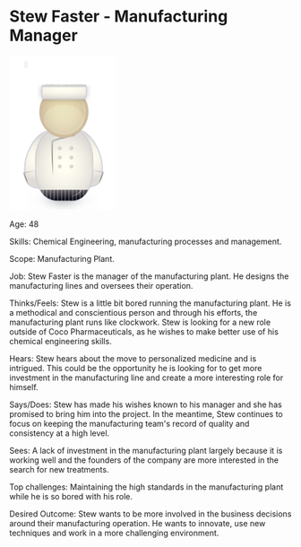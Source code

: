 <!-- SPDX-License-Identifier: Apache-2.0 -->
<!-- Copyright Contributors to the ODPi Data Governance project. -->
# Stew Faster - Manufacturing Manager

![Icon](stew-faster.png)

Age: 48

Skills: Chemical Engineering, manufacturing processes and management.

Scope: Manufacturing Plant.

Job: Stew Faster is the manager of the manufacturing plant.  He designs the manufacturing lines and oversees their operation.

Thinks/Feels: Stew is a little bit bored running the manufacturing plant.  He is a methodical and conscientious person and through
his efforts, the manufacturing plant runs like clockwork.  Stew is looking for a new role outside of Coco Pharmaceuticals,
as he wishes to make better use of his chemical engineering skills.

Hears: Stew hears about the move to personalized medicine and is intrigued.  This could be the opportunity he is looking for
to get more investment in the manufacturing line and create a more interesting role for himself.

Says/Does: Stew has made his wishes known to his manager and she has promised to bring him into the project.  In the meantime,
Stew continues to focus on keeping the manufacturing team's record of quality and consistency at a high level.

Sees: A lack of investment in the manufacturing plant largely because it is working well and the founders of the company are
more interested in the search for new treatments.

Top challenges: Maintaining the high standards in the manufacturing plant while he is so bored with his role.

Desired Outcome: Stew wants to be more involved in the business decisions around their manufacturing operation.
He wants to innovate, use new techniques and work in a more challenging environment.
